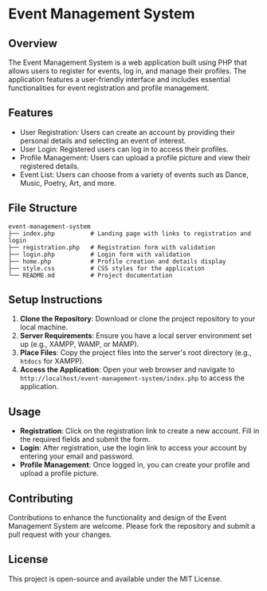 # Event Management System

## Overview
The Event Management System is a web application built using PHP that allows users to register for events, log in, and manage their profiles. The application features a user-friendly interface and includes essential functionalities for event registration and profile management.

## Features
- User Registration: Users can create an account by providing their personal details and selecting an event of interest.
- User Login: Registered users can log in to access their profiles.
- Profile Management: Users can upload a profile picture and view their registered details.
- Event List: Users can choose from a variety of events such as Dance, Music, Poetry, Art, and more.

## File Structure
```
event-management-system
├── index.php          # Landing page with links to registration and login
├── registration.php   # Registration form with validation
├── login.php          # Login form with validation
├── home.php           # Profile creation and details display
├── style.css          # CSS styles for the application
└── README.md          # Project documentation
```

## Setup Instructions
1. **Clone the Repository**: Download or clone the project repository to your local machine.
2. **Server Requirements**: Ensure you have a local server environment set up (e.g., XAMPP, WAMP, or MAMP).
3. **Place Files**: Copy the project files into the server's root directory (e.g., `htdocs` for XAMPP).
4. **Access the Application**: Open your web browser and navigate to `http://localhost/event-management-system/index.php` to access the application.

## Usage
- **Registration**: Click on the registration link to create a new account. Fill in the required fields and submit the form.
- **Login**: After registration, use the login link to access your account by entering your email and password.
- **Profile Management**: Once logged in, you can create your profile and upload a profile picture.

## Contributing
Contributions to enhance the functionality and design of the Event Management System are welcome. Please fork the repository and submit a pull request with your changes.

## License
This project is open-source and available under the MIT License.